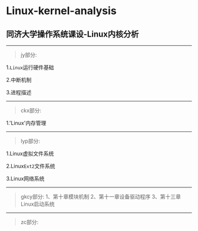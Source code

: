 # Linux-kernel-analysis
## 同济大学操作系统课设-Linux内核分析
---
> jy部分:

1.`Linux`运行硬件基础

2.中断机制

3.进程描述



---
> ckx部分:

1.'Linux'内存管理

---

> lyp部分:

1.Linux虚拟文件系统

2.Linux`Ext2`文件系统

3.Linux网络系统

---
> gkcy部分:
1、第十章模块机制
2、第十一章设备驱动程序
3、第十三章Linux启动系统
---
> zc部分:


